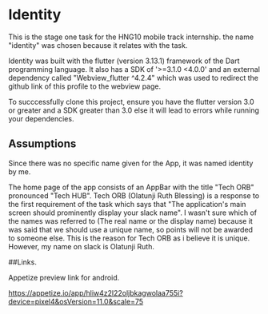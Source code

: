 # Identity

This is the stage one task for the HNG10 mobile track internship. the name "identity" was chosen because it relates with the task. 

Identity was built with the flutter (version 3.13.1) framework of the Dart programming language. It also has a SDK of '>=3.1.0 <4.0.0' and an external dependency called "Webview_flutter ^4.2.4" which was used to redirect the github link of this profile to the webview page.

To succcessfully clone this project, ensure you have the flutter version 3.0 or greater and a SDK greater than 3.0 else it will lead to errors while running your dependencies.

## Assumptions
Since there was no specific name given for the App, it was named identity by me. 

The home page of the app consists of an AppBar with the title "Tech ORB" pronounced "Tech HUB". Tech ORB (Olatunji Ruth Blessing) is a response to the first requirement of the task which says that "The application's main screen should prominently display your slack name". I wasn't sure which of the names was referred to (The real name or the display name) because it was said that we should use a unique name, so points will not be awarded to someone else. This is the reason for Tech ORB as i believe it is unique. However, my name on slack is Olatunji Ruth. 

##Links.

Appetize preview link for android.

https://appetize.io/app/hliw4z2l22oljbkagwolaa755i?device=pixel4&osVersion=11.0&scale=75


